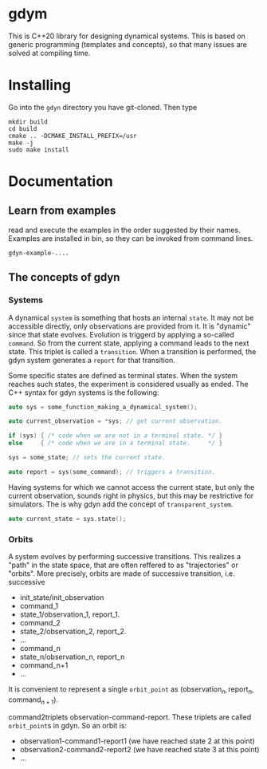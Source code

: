 # gdym

This is C++20 library for designing dynamical systems. This is based on generic programming (templates and concepts), so that many issues are solved at compiling time.

# Installing


Go into the `gdyn` directory you have git-cloned. Then type

```
mkdir build
cd build
cmake .. -DCMAKE_INSTALL_PREFIX=/usr
make -j
sudo make install
```

# Documentation

## Learn from examples

read and execute the examples in the order suggested by their names. Examples are installed in bin, so they can be invoked from command lines.

```
gdyn-example-....
```

## The concepts of gdyn

### Systems

A dynamical `system` is something that hosts an internal `state`. It may not be accessible directly, only observations are provided from it. It is "dynamic" since that state evolves. Evolution is triggerd by applying a so-called `command`. So from the current state, applying a command leads to the next state. This triplet is called a `transition`. When a transition is performed, the gdyn system generates a `report` for that transition.

Some specific states are defined as terminal states. When the system reaches such states, the experiment is considered usually as ended. The C++ syntax for gdyn systems is the following:

```cpp
auto sys = some_function_making_a_dynamical_system();

auto current_observation = *sys; // get current observation.

if (sys) { /* code when we are not in a terminal state. */ }
else     { /* code when we are in a terminal state.     */ }

sys = some_state; // sets the current state.

auto report = sys(some_command); // triggers a transition.
```

Having systems for which we cannot access the current state, but only the current observation, sounds right in physics, but this may be restrictive for simulators. The is why gdyn add the concept of `transparent_system`.

```cpp
auto current_state = sys.state();
```

### Orbits

A system evolves by performing successive transitions. This realizes a "path" in the state space, that are often reffered to as "trajectories" or "orbits". More precisely, orbits are made of successive transition, i.e. successive

- init_state/init_observation
- command_1
- state_1/observation_1, report_1. 
- command_2
- state_2/observation_2, report_2. 
- ...
- command_n
- state_n/observation_n, report_n
- command_n+1
- ...

It is convenient to represent a single `orbit_point` as $(\mathrm{observation}_n, \mathrm{report}_n, \mathrm{command}_{n+1})$.


command2triplets observation-command-report. These triplets are called `orbit_point`s in gdyn.
So an orbit is:
- observation1-command1-report1  (we have reached state 2 at this point)
- observation2-command2-report2  (we have reached state 3 at this point)
- ...




